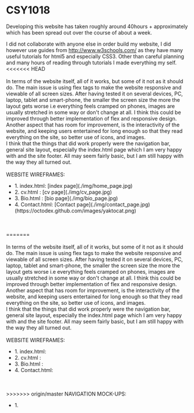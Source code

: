 # CSY1018
Developing this website has taken roughly around 40hours + approximately which has been spread out over the course of about a week.

I did not collaborate with anyone else in order build my website, I did however use guides from http://www.w3schools.com/ as they have many useful tutorials for html5 and especially CSS3. Other than careful planning and many hours of reading through tutorials I made everything my self.
<<<<<<< HEAD
<br>
<br>
In terms of the website itself, all of it works, but some of it not as it should do. The main issue is using flex tags to make the website responsive and viewable of all screen sizes. After having tested it on several devices, PC, laptop, tablet and smart-phone, the smaller the screen size the more the layout gets worse i.e everything feels cramped on phones, images are usually stretched in some way or don't change at all.
I think this could be improved through better implementation of flex and responsive design. Another aspect that has room for improvement, is the interactivity of the website, and keeping users entertained for long enough so that they read everything on the site, so better use of icons, and images.
<br>
I think that the things that did work properly were the navigation bar, general site layout, especially the index.html page which I am very happy with and the site footer. All may seem fairly basic, but I am still happy with the way they all turned out.
<br>
<br>
WEBSITE WIREFRAMES:
<ul>
<li>
1. index.html: [index page](./img/home_page.jpg)
<li>
2. cv.html   : [cv page](./img/cv_page.jpg)
<li>
3. Bio.html  : [bio page](./img/bio_page.jpg)
<li>
4. Contact.html: [Contact page](./img/contact_page.jpg) (https://octodex.github.com/images/yaktocat.png)
</ul>
<br>
<br>
=======
</br>
</br>
In terms of the website itself, all of it works, but some of it not as it should do. The main issue is using flex tags to make the website responsive and viewable of all screen sizes. After having tested it on several devices, PC, laptop, tablet and smart-phone, the smaller the screen size the more the layout gets worse i.e everything feels cramped on phones, images are usually stretched in some way or don't change at all.
I think this could be improved through better implementation of flex and responsive design. Another aspect that has room for improvement, is the interactivity of the website, and keeping users entertained for long enough so that they read everything on the site, so better use of icons, and images.
</br>
I think that the things that did work properly were the navigation bar, general site layout, especially the index.html page which I am very happy with and the site footer. All may seem fairly basic, but I am still happy with the way they all turned out.
</br>
</br>
WEBSITE WIREFRAMES:
<ul>
<li>
1. index.html:
<li>
2. cv.html   : 
<li>
3. Bio.html  : 
<li>
4. Contact.html: 
</ul>
</br>
</br>
>>>>>>> origin/master
NAVIGATION MOCK-UPS:
<ul>
<li>
1.
